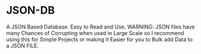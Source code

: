 # JSON-DB
A JSON Based Database. Easy to Read and Use. WARNING: JSON files have many Chances of Corrupting when used in Large Scale so I recommend using this for Simple Projects or making it Easier for you to Bulk add Data to a JSON FILE.
